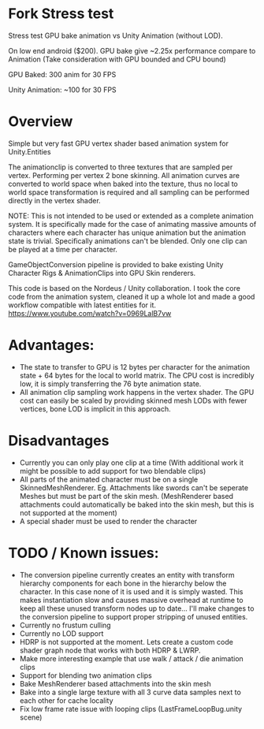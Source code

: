 # Fork Stress test

Stress test GPU bake animation vs Unity Animation (without LOD).

On low end android ($200).
GPU bake give ~2.25x performance compare to Animation (Take consideration with GPU bounded and CPU bound)

GPU Baked: 300 anim for 30 FPS

Unity Animation: ~100 for 30 FPS

# Overview

Simple but very fast GPU vertex shader based animation system for Unity.Entities

The animationclip is converted to three textures that are sampled per vertex. Performing per vertex 2 bone skinning. All animation curves are converted to world space when baked into the texture, thus no local to world space transformation is required and all sampling can be performed directly in the vertex shader.

NOTE: This is not intended to be used or extended as a complete animation system. It is specifically made for the case of animating massive amounts of characters where each character has unique animation but the animation state is trivial. Specifically animations can't be blended. Only one clip can be played at a time per character.

GameObjectConversion pipeline is provided to bake existing Unity Character Rigs & AnimationClips into GPU Skin renderers.

This code is based on the Nordeus / Unity collaboration. I took the core code from the animation system, cleaned it up a whole lot and made a good workflow compatible with latest entities for it.
https://www.youtube.com/watch?v=0969LalB7vw

# Advantages:
* The state to transfer to GPU is 12 bytes per character for the animation state + 64 bytes for the local to world matrix. The CPU cost is incredibly low, it is simply transferring the 76 byte animation state.
* All animation clip sampling work happens in the vertex shader. The GPU cost can easily be scaled by providing skinned mesh LODs with fewer vertices, bone LOD is implicit in this approach.

# Disadvantages
* Currently you can only play one clip at a time (With additional work it might be possible to add support for two blendable clips)
* All parts of the animated character must be on a single SkinnedMeshRenderer. Eg. Attachments like swords can't be seperate Meshes but must be part of the skin mesh. (MeshRenderer based attachments could automatically be baked into the skin mesh, but this is not supported at the moment)
* A special shader must be used to render the character

# TODO / Known issues:
* The conversion pipeline currently creates an entity with transform hierarchy components for each bone in the hierarchy below the character. In this case none of it is used and it is simply wasted. This makes instantiation slow and causes massive overhead at runtime to keep all these unused transform nodes up to date... I'll make changes to the conversion pipeline to support proper stripping of unused entities.
* Currently no frustum culling
* Currently no LOD support
* HDRP is not supported at the moment. Lets create a custom code shader graph node that works with both HDRP & LWRP.
* Make more interesting example that use walk / attack / die animation clips
* Support for blending two animation clips
* Bake MeshRenderer based attachments into the skin mesh
* Bake into a single large texture with all 3 curve data samples next to each other for cache locality
* Fix low frame rate issue with looping clips (LastFrameLoopBug.unity scene)
